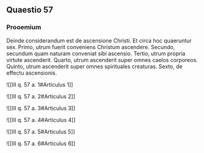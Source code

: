 ## Quaestio 57

### Prooemium

Deinde considerandum est de ascensione Christi. Et circa hoc quaeruntur sex. Primo, utrum fuerit conveniens Christum ascendere. Secundo, secundum quam naturam conveniat sibi ascensio. Tertio, utrum propria virtute ascenderit. Quarto, utrum ascenderit super omnes caelos corporeos. Quinto, utrum ascenderit super omnes spirituales creaturas. Sexto, de effectu ascensionis.

![[III q. 57 a. 1#Articulus 1]]

![[III q. 57 a. 2#Articulus 2]]

![[III q. 57 a. 3#Articulus 3]]

![[III q. 57 a. 4#Articulus 4]]

![[III q. 57 a. 5#Articulus 5]]

![[III q. 57 a. 6#Articulus 6]]

